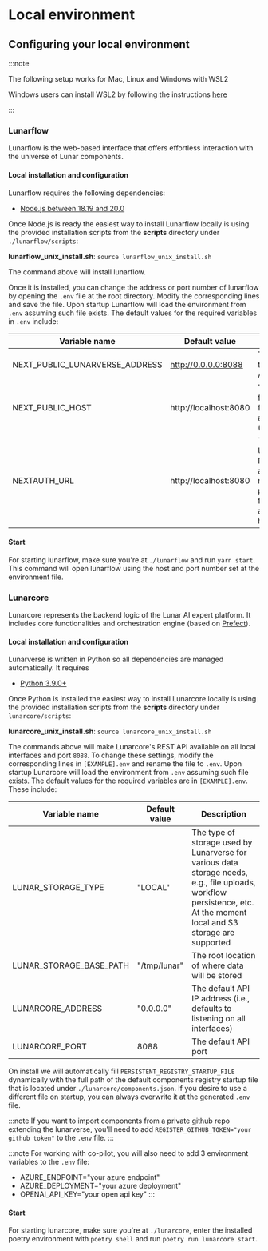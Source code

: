 # Local environment

## Configuring your local environment 

:::note

The following setup works for Mac, Linux and Windows with WSL2

Windows users can install WSL2 by following the instructions [here](wsl_install)

:::

### Lunarflow

Lunarflow is the web-based interface that offers effortless interaction with the universe of Lunar components. 


#### Local installation and configuration

Lunarflow requires the following dependencies:
- [Node.js between 18.19 and 20.0](https://nodejs.org/en/blog/release/v18.19.0)

Once Node.js is ready the easiest way to install Lunarflow locally is using the provided installation scripts from the **scripts** directory under `./lunarflow/scripts`:

__lunarflow_unix_install.sh__: `source lunarflow_unix_install.sh` 

The command above will install lunarflow. 

Once it is installed, you can change the address or port number of lunarflow by opening the `.env` file at the root directory. Modify the corresponding lines and save the file. Upon startup Lunarflow will load the environment from `.env` assuming such file exists. The default values for the required variables in `.env` include:

| Variable name | Default value| Description |
| ----------- | ----------- | ----------- |
| NEXT_PUBLIC_LUNARVERSE_ADDRESS | http://0.0.0.0:8088 | The URL of the LunarCore API. |
| NEXT_PUBLIC_HOST | http://localhost:8080 | The host URL for the frontend application (LunarVerse). |
| NEXTAUTH_URL | http://localhost:8080 | The callback URL for NextAuth authentication, normally pointing to the frontend application's host. |

#### Start

For starting lunarflow, make sure you're at `./lunarflow` and run `yarn start`. This command will open lunarflow using the host and port number set at the environment file. 


### Lunarcore

Lunarcore represents the backend logic of the Lunar AI expert platform. It includes core functionalities and orchestration engine (based on [Prefect](https://www.prefect.io/)).

#### Local installation and configuration

Lunarverse is written in Python so all dependencies are managed automatically. It requires
- [Python 3.9.0+](https://www.python.org/downloads/release/python-390/)

Once Python is installed the easiest way to install Lunarcore locally is using the provided installation scripts from the **scripts** directory under `lunarcore/scripts`:

__lunarcore_unix_install.sh__: `source lunarcore_unix_install.sh` 

The commands above will make Lunarcore's REST API available on all local interfaces and port `8088`. To change these settings, modify the corresponding lines in `[EXAMPLE].env` and rename the file to `.env`. Upon startup Lunarcore will load the environment from `.env` assuming such file exists. The default values for the required variables are in `[EXAMPLE].env`. These include:


| Variable name | Default value| Description |
| ----------- | ----------- | ----------- |
| LUNAR_STORAGE_TYPE | "LOCAL" | The type of storage used by Lunarverse for various data storage needs, e.g., file uploads, workflow persistence, etc. At the moment local and S3 storage are supported |
| LUNAR_STORAGE_BASE_PATH | "/tmp/lunar" | The root location of where data will be stored |
| LUNARCORE_ADDRESS | "0.0.0.0" | The default API IP address (i.e., defaults to listening on all interfaces) |
| LUNARCORE_PORT | 8088 | The default API port |

On install we will automatically fill `PERSISTENT_REGISTRY_STARTUP_FILE` dynamically with the full path of the default components registry startup file that is located under `./lunarcore/components.json`. If you desire to use a different file on startup, you can always overwrite it at the generated `.env` file. 

:::note
If you want to import components from a private github repo extending the lunarverse, you'll need to add `REGISTER_GITHUB_TOKEN="your github token"` to the  `.env` file.
:::

:::note
For working with co-pilot, you will also need to add 3 environment variables to the `.env` file:

- AZURE_ENDPOINT="your azure endpoint"
- AZURE_DEPLOYMENT="your azure deployment"
- OPENAI_API_KEY="your open api key"
:::

#### Start

For starting lunarcore, make sure you're at `./lunarcore`, enter the installed poetry environment with `poetry shell` and run `poetry run lunarcore start`.